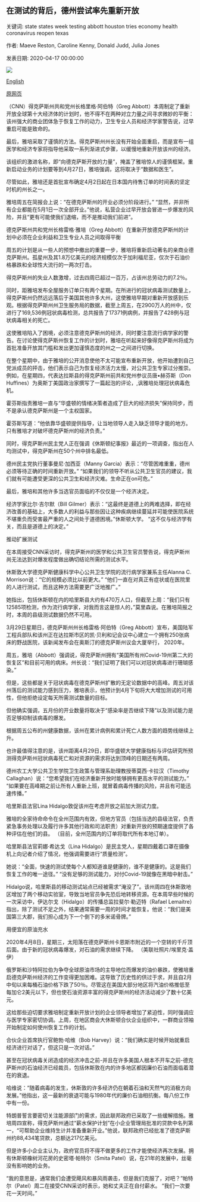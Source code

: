 ## 在测试的背后，德州尝试率先重新开放

关键词: state states week testing abbott houston tries economy health coronavirus reopen texas

作者: Maeve Reston, Caroline Kenny, Donald Judd, Julia Jones

发表日期: 2020-04-17 00:00:00

![](https://cdn.cnn.com/cnnnext/dam/assets/200417123050-01-gov-abbott-0329-super-tease.jpg)

[English](Behind%20on%20testing%2C%20Texas%20tries%20to%20be%20first%20to%20reopen.md)

[原网页](https://edition.cnn.com/2020/04/17/politics/texas-economy-reopen-testing-coronavirus/index.html)

（CNN）得克萨斯州共和党州长格里格·阿伯特（Greg Abbott）本周制定了重新开放全球第十大经济体的计划时，他不得不在两种对立力量之间寻求微妙的平衡：该州强大的商业团体急于恢复工作的动力，卫生专业人员和经济学家警告说，过早重启可能是致命的。

最后，雅培采取了谨慎的方法。得克萨斯州州长没有开始全面重启，而是宣布一组医学和经济专家将指导他采取一系列渐进式步骤，以缓慢地重新开放该州的经济。

该组织的激进名称，即“向德克萨斯开放的力量”，掩盖了雅培惊人的谨慎框架。重新启动业务的计划要等到4月27日，雅培强调，这将取决于“数据和医生”。

尽管如此，雅培还是首批宣布确定4月2日起在日本国内待售订单的时间表的坚定时机的州长之一。

雅培周五在简报会上说：“在德克萨斯州的开业必须分阶段进行。” “显然，并非所有企业都能在5月1日一次全部开业。”他说，私营企业过早开放会冒进一步爆发的风险，并且“更有可能使我们退缩，而不是推动我们前进”。

德克萨斯州共和党州长格雷格·雅培（Greg Abbott）在重新开放德克萨斯州的计划中必须在企业利益和卫生专业人员之间取得平衡

周五的计划是从一些人的预想中撤出的重要一步，雅培将重新启动著名的亲商业德克萨斯州。孤星州及其1.8万亿美元的经济规模仅次于加利福尼亚，仅次于石油价格暴跌和全球性大流行的一两次打击。

得克萨斯州的失业人数激增，过去四周已超过一百万，占该州总劳动力的7.2％。

同时，距雅培发布全屋服务订单只有两个星期。在所进行的冠状病毒测试数量上，得克萨斯州仍然远远落后于美国其他许多大州，这使雅培早期对重新开放感到乐观。根据得克萨斯州州卫生服务局的数据，截至上周五，在2900万人的州中，仅进行了169,536例冠状病毒检测，总共报告了17371例病例，并报告了428例与冠状病毒相关的死亡。

这使雅培陷入了困境，必须注意德克萨斯州的经济，同时要注意流行病学家的警告。在讨论使得克萨斯州恢复工作的计划时，雅培在听起来好像得克萨斯州将成为首批准备开放其门槛和发出更加谨慎态度的州之一之间进行切换。

在整个星期中，由于雅培的公开消息使他不太可能宣布重新开放，他开始遭到自己党派成员的抨击，他们表示自己为恢复经济活力太慢，对公共卫生专家过分推崇。例如，在星期四，代表达拉斯县的得克萨斯州前共和党州参议员唐•赫芬斯（Don Huffines）为奥斯丁美国政治家撰写了一篇起泡的评论，,讽雅培处理冠状病毒危机。

霍芬斯指责雅培一直与“华盛顿的情绪决策者造成了巨大的经济损失”保持同步，而不是承认德克萨斯州是一个主权国家。

霍芬斯写道：“他依靠华盛顿提供指导，让当地领导人走入缺乏领导才能的地方。只有雅培才对破坏德克萨斯州的经济负责。”

同时，得克萨斯州民主党人正在强调《休斯顿纪事报》最近的一项调查，指出在人均测试中，得克萨斯州在50个州中排名最低。

德州民主党执行董事曼尼·加西亚（Manny Garcia）表示：“尽管困难重重，德州必须等待正确的时间重新开放。” “如果我们的领导不听从公共卫生官员的建议，我们就有可能遭受更深的公共卫生和经济灾难。生命正在on可危。”

最后，雅培和其他许多当选官员面临的不仅仅是一个经济决定。

经济学家比尔·吉尔默（Bill Gilmer）表示：“这最终是道德上的两难选择，即在经济改善的基础上，大多数人的利益与那些因让这种疾病继续蔓延并可能使医院系统不堪重负而受害最严重的人之间处于道德困境。”休斯顿大学。 “这不仅与经济学有关，而且是道德上的决定。”

推动扩展测试

在本周接受CNN采访时，得克萨斯州的医学和公共卫生官员警告说，得克萨斯州尚无法达到对爆发程度做出确切结论所需的测试水平。

休斯敦大学德克萨斯健康科学中心公共卫生学院的流行病学家兼系主任Alanna C. Morrison说：“它的规模必须比以前更大。” “他们一直在对真正有症状或在医院里的人进行测试，而且这种方法需要更广泛地推广。”

她指出，包括休斯顿在内的哈里斯县大约有470万人口，但截至上周：“我们只有12585项检测，作为流行病学家，对我而言这是惊人的，”莫里森说。在雅培简报之时，本周的县级测试数据仍然不可用。

3月29日星期日，德克萨斯州州长格雷格·阿伯特（Greg Abbott）宣布，美国陆军工程兵部队和该州正在达拉斯市区的凯·贝利和记会议中心建立一个拥有250张病床的野战医院，该新闻发布会在奥斯汀的德克萨斯州议会大厦举行， 2020年。

周五，雅培（Abbott）强调说，得克萨斯州拥有“美国所有州Covid-19州第二大的恢复区”和目前可用的病床。州长说：“我们证明了我们可以对冠状病毒进行珊瑚感染。”

但是，这些都是关于冠状病毒在德克萨斯州扩散的无定论数据中的高峰。周五对该州落后的测试能力感到压力，雅培表示，他预计到4月下旬将大大增加测试的可用性，但他拒绝设定每天所需测试数量的目标。

但他确实强调，五月份的开业数量将取决于“感染率是否继续下降”以及测试能力是否足够抑制该病毒的爆发。

根据周五公布的州健康数据，该州在累计病例和累计死亡人数方面的趋势线继续上升。

也许最值得注意的是，该州距离4月29日，即华盛顿大学健康指标与评估研究所预测得克萨斯州冠状病毒死亡和对资源的需求将达到顶峰的日期还有两周。

德州农工大学公共卫生学院卫生政策与管理系助理教授蒂莫西·卡拉汉（Timothy Callaghan）说：“您希望我们在经济重新开放时能够拥有更高水平的测试能力。” “如果要在高峰期之前让所有人重新上班，就冒着病毒传播的风险，并且有可能迅速传播。”

哈里斯县法官Lina Hidalgo敦促该州在考虑开放之前加大测试力度。

雅培的全家待命命令在全州范围内有效，但地方官员（包括当选的县级法官，负责紧急事务处理以及履行许多其他行政和司法职责）对重新开放的预期速度提供了各种评估在他们的县。 （目前，全州范围内的订单将取代所有本地订单）。

哈里斯县法官莉娜·希达戈（Lina Hidalgo）是民主党人，星期四戴着口罩在摄像机上向记者介绍了情况，他强调需要进行“质量检测”。

她说：“全面，快速的测试使每个人都知道谁是健康的，谁不是健康的。这是我们恢复工作的唯一途径。” “没有足够的测试能力，对付Covid-19就像在黑暗中射击。”

Hidalgo说，哈里斯县的移动测试站点已经被需求“淹没了”。该州周四在休斯敦地区增加了两个移动实验室，导致当地官员争先恐后地转移资源。在本周早些时候的一次采访中，伊达尔戈（Hidalgo）的传播总监拉斐尔·勒迈特（Rafael Lemaitre）指出，除了测试不足之外，结果通常需要一周的时间才能恢复。他说：“我们是美国第三大郡，我们担心成为下一个倒下的多米诺骨牌。”

用便宜的原油充水

2020年4月8日，星期三，太阳落在德克萨斯州卡恩斯市附近的一个空转的千斤顶后面。由于新的冠状病毒爆发，对石油的需求继续下降。 （美联社照片/埃里克·盖伊）

俄罗斯和沙特阿拉伯为争夺全球原油市场的主导地位而爆发的油价暴跌，使雅培重启德克萨斯州经济的工作变得更加困难。这导致了历史性的供过于求，并且自2月中旬以来每桶石油价格下跌了50％。尽管这在美国大部分地区将汽油价格推低至每加仑2美元以下，但也使石油资源丰富的得克萨斯州的经济活动减少了数十亿美元。

这给那些迫切要求雅培制定重新开放计划的企业领导者增加了紧迫性，同时强调应与医学专家密切协调。上周，在地区商会大休斯顿合伙企业组织中，一群商业领袖开始制定如何使州恢复工作的计划。

合伙企业首席执行官鲍勃·哈维（Bob Harvey）说：“我们确实是时候开始就重启经济进行对话了，但这只是一次对话。”

甚至在冠状病毒关闭造成的经济冲击之前-并且在许多美国人根本不开车之前-德克萨斯州的石油经济已经裁员，包括休斯敦在内的许多地区都因廉价石油而面临着潜在的衰退。

哈维说：“随着病毒的发生，休斯敦的许多经济仍在朝着石油和天然气的消极方向发展。”他指出，这一最新的衰退可能与1980年代的廉价石油相抗衡。每八份工作中有一份。

特朗普誓言要密切关注能源部门的需求，因此联邦政府已采取了一些缓解措施。雅培周四宣称，得克萨斯州通过“薪水保护计划”在小企业管理局批准的贷款中名列第一，“可帮助企业维持生计并准备重新开业。”他说，联邦政府已经批准了德克萨斯州约88,434笔贷款，总额达217亿美元。

但是许多小企业主认为，政府官员将不得不做更多的工作才能使经济再次发展。拥有休斯顿橡树河花房的史密塔·帕特尔（Smita Patel）说，在21年的发展中，丝毫没有影响她的业务。

“我的意思是，通常我们会遭受飓风和暴风雨袭击，但是我们克服了，对吧？”帕特尔（Patel）周二在接受CNN采访时表示，她和丈夫正在自付薪水。 “我们一次要花一天时间。”